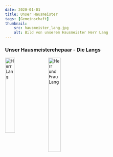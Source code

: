 ```yaml
---
date: 2020-01-01
title: Unser Hausmeister
tags: [Gemeinschaft]
thumbnail: 
    src: hausmeister_lang.jpg
    alt: Bild von unserem Hausmeister Herr Lang
---
```


### Unser Hausmeisterehepaar - Die Langs
<img src="/images/hausmeister_lang.jpg" alt="Herr Lang" style = "float: left; width:25%; margin-right: 15px"/>
<img src="/images/hausmeister_lang2.jpg" alt="Herr und Frau Lang" style = "float: left; width:28%" />
